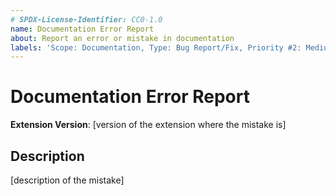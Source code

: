 ```yaml
---
# SPDX-License-Identifier: CC0-1.0
name: Documentation Error Report
about: Report an error or mistake in documentation
labels: 'Scope: Documentation, Type: Bug Report/Fix, Priority #2: Medium, Status #1: Requested'
---
```


# Documentation Error Report #

**Extension Version**: [version of the extension where the mistake is]

## Description ##

[description of the mistake]
